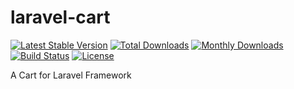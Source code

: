 # laravel-cart
[![Latest Stable Version](http://poser.pugx.org/mohammadv184/laravel-cart/v)](https://packagist.org/packages/mohammadv184/laravel-cart) 
[![Total Downloads](http://poser.pugx.org/mohammadv184/laravel-cart/downloads)](https://packagist.org/packages/mohammadv184/laravel-cart) 
[![Monthly Downloads](http://poser.pugx.org/mohammadv184/laravel-cart/d/monthly)](https://packagist.org/packages/mohammadv184/laravel-cart)
[![Build Status](https://travis-ci.com/mohammadv184/laravel-cart.svg?branch=main)](https://travis-ci.com/mohammadv184/laravel-cart)
[![License](http://poser.pugx.org/mohammadv184/laravel-cart/license)](https://packagist.org/packages/mohammadv184/laravel-cart)

A Cart for Laravel Framework


